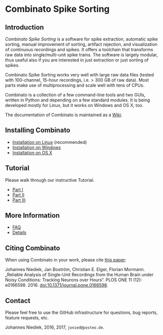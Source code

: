 # Combinato Spike Sorting

## Introduction
_Combinato Spike Sorting_ is a software for spike extraction, automatic spike sorting, manual improvement of sorting, artifact rejection, and visualization of continuous recordings and spikes. It offers a toolchain that transforms raw data into single/multi-unit spike trains. The software is largely modular, thus useful also if you are interested in just extraction or just sorting of spikes.

Combinato Spike Sorting works very well with large raw data files (tested with 100-channel, 15-hour recordings, i.e. > 300 GB of raw data). Most parts make use of multiprocessing and scale well with tens of CPUs.

Combinato is a collection of a few command-line tools and two GUIs, written in Python and depending on a few standard modules. It is being developed mostly for Linux, but it works on Windows and OS X, too.

The documentation of Combinato is maintained as a [Wiki](../../wiki). 

## Installing Combinato
- [Installation on Linux](../../wiki/Installation-on-Linux) (recommended)
- [Installation on Windows](../../wiki/Installation-on-Windows)
- [Installation on OS X](../../wiki/Installation-on-OSX)

## Tutorial
Please walk through our instructive Tutorial.
- [Part I](../../wiki/Tutorial-Synthetic-Data)
- [Part II](../../wiki/Tutorial-Synthetic-Data-II)
- [Part III](../../wiki/Tutorial-Real-Data)

## More Information
- [FAQ](../../wiki/FAQ)
- [Details](../../wiki/Details)

## Citing Combinato 

When using Combinato in your work, please cite [this paper](http://journals.plos.org/plosone/article?id=10.1371/journal.pone.0166598):

Johannes Niediek, Jan Boström, Christian E. Elger, Florian Mormann. „Reliable Analysis of Single-Unit Recordings from the Human Brain under Noisy Conditions: Tracking Neurons over Hours“. PLOS ONE 11 (12): e0166598. 2016. [doi:10.1371/journal.pone.0166598](doi:10.1371/journal.pone.0166598).

## Contact
Please feel free to use the GitHub infrastructure for questions, bug reports, feature requests, etc.

Johannes Niediek, 2016, 2017, `jonied@posteo.de`.
